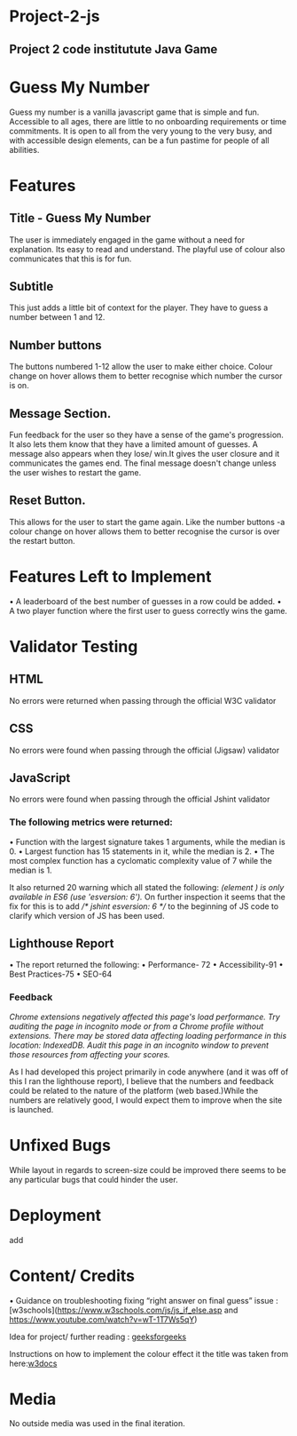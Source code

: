 # Project-2-js
## Project 2 code institutute Java Game

# Guess My Number
Guess my number is a vanilla javascript game that is simple and fun. Accessible to all ages, there are little to no onboarding requirements or time commitments. It is open to all from the very young to the very busy, and with accessible design elements, can be a fun pastime for people of all abilities.

# Features

## Title - Guess My Number
The user is immediately engaged in the game without a need for explanation. Its easy to read and understand. The playful use of colour also communicates that this is for fun.

## Subtitle
This just adds a little bit of context for the player. They have to guess a number between 1 and 12.

## Number buttons 
The buttons numbered 1-12 allow the user to make either choice. Colour change on hover allows them to better recognise which number the cursor is on.

## Message Section.
Fun feedback for the user so they have a sense of the game's progression. It also lets them know that they have a limited amount of guesses. 
A message also appears when they lose/ win.It gives the user closure and it communicates the games end. The final message doesn't change unless the user wishes to restart the game.

## Reset Button. 
This allows for the user to start the game again. Like the number buttons -a colour change on hover allows them to better recognise the cursor is over the restart button.

# Features Left to Implement
• A leaderboard of the best number of guesses in a row could be added. 
• A two player function where the first user to guess correctly wins the game.



# Validator Testing

## HTML
No errors were returned when passing through the official W3C validator

## CSS
No errors were found when passing through the official (Jigsaw) validator

## JavaScript
No errors were found when passing through the official Jshint validator

### The following metrics were returned:
• Function with the largest signature takes 1 arguments, while the median is 0.
• Largest function has 15 statements in it, while the median is 2.
• The most complex function has a cyclomatic complexity value of 7 while the median is 1.

It also returned 20 warning which all stated the following: _(element ) is only available in ES6 (use 'esversion: 6')._
On further inspection it seems that the fix for this is to add _/* jshint esversion: 6 */_ to the beginning of JS code to clarify which version of JS has been used.

## Lighthouse Report
• The report returned the following:
• Performance- 72
• Accessibility-91
• Best Practices-75
• SEO-64
  
### Feedback
_Chrome extensions negatively affected this page's load performance. Try auditing the page in incognito mode or from a Chrome profile without extensions.
There may be stored data affecting loading performance in this location: IndexedDB. Audit this page in an incognito window to prevent those resources from affecting your scores._

As I had developed this project primarily in code anywhere (and it was off of this I ran the lighthouse report), I believe that the numbers and feedback could be related to the nature of the platform (web based.)While the numbers are relatively good, I would expect them to improve when the site is launched.

# Unfixed Bugs
While layout in regards to screen-size could be improved there seems to be any particular bugs that could hinder the user.

# Deployment
add

# Content/ Credits
• Guidance on troubleshooting fixing “right answer on final guess” issue :[w3schools](https://www.w3schools.com/js/js_if_else.asp  and https://www.youtube.com/watch?v=wT-1T7Ws5qY)


Idea for project/ further reading : [geeksforgeeks](https://www.geeksforgeeks.org/number-guessing-game-using-javascript/)


Instructions on how to implement the colour effect it the title was taken from here:[w3docs](https://www.w3docs.com/snippets/css/how-to-create-a-multicolor-text-in-html-and-css.html)

# Media
No outside media was used in the final iteration.

